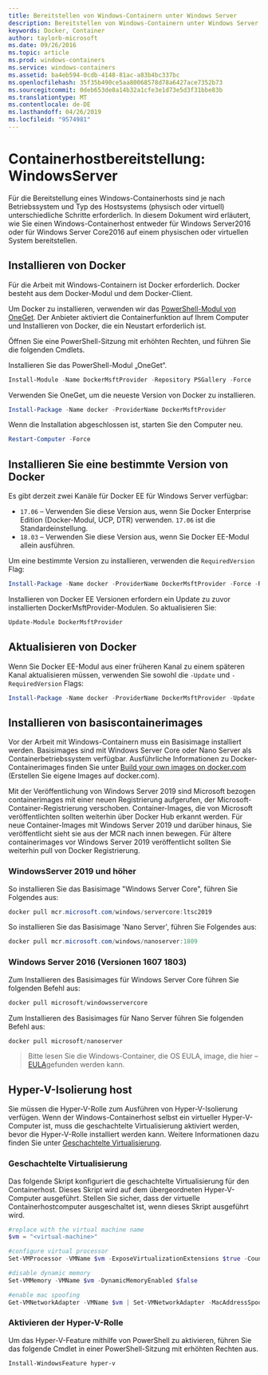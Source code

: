 ```yaml
---
title: Bereitstellen von Windows-Containern unter Windows Server
description: Bereitstellen von Windows-Containern unter Windows Server
keywords: Docker, Container
author: taylorb-microsoft
ms.date: 09/26/2016
ms.topic: article
ms.prod: windows-containers
ms.service: windows-containers
ms.assetid: ba4eb594-0cdb-4148-81ac-a83b4bc337bc
ms.openlocfilehash: 35f35b490ce5aa80068578d78a6427ace7352b73
ms.sourcegitcommit: 0deb653de8a14b32a1cfe3e1d73e5d3f31bbe83b
ms.translationtype: MT
ms.contentlocale: de-DE
ms.lasthandoff: 04/26/2019
ms.locfileid: "9574981"
---
```

# <a name="container-host-deployment-windows-server"></a>Containerhostbereitstellung: WindowsServer

Für die Bereitstellung eines Windows-Containerhosts sind je nach Betriebssystem und Typ des Hostsystems (physisch oder virtuell) unterschiedliche Schritte erforderlich. In diesem Dokument wird erläutert, wie Sie einen Windows-Containerhost entweder für Windows Server2016 oder für Windows Server Core2016 auf einem physischen oder virtuellen System bereitstellen.

## <a name="install-docker"></a>Installieren von Docker

Für die Arbeit mit Windows-Containern ist Docker erforderlich. Docker besteht aus dem Docker-Modul und dem Docker-Client.

Um Docker zu installieren, verwenden wir das [PowerShell-Modul von OneGet](https://github.com/OneGet/MicrosoftDockerProvider). Der Anbieter aktiviert die Containerfunktion auf Ihrem Computer und Installieren von Docker, die ein Neustart erforderlich ist.

Öffnen Sie eine PowerShell-Sitzung mit erhöhten Rechten, und führen Sie die folgenden Cmdlets.

Installieren Sie das PowerShell-Modul „OneGet“.

```PowerShell
Install-Module -Name DockerMsftProvider -Repository PSGallery -Force
```

Verwenden Sie OneGet, um die neueste Version von Docker zu installieren.

```PowerShell
Install-Package -Name docker -ProviderName DockerMsftProvider
```

Wenn die Installation abgeschlossen ist, starten Sie den Computer neu.

```PowerShell
Restart-Computer -Force
```

## <a name="install-a-specific-version-of-docker"></a>Installieren Sie eine bestimmte Version von Docker

Es gibt derzeit zwei Kanäle für Docker EE für Windows Server verfügbar:

* `17.06` – Verwenden Sie diese Version aus, wenn Sie Docker Enterprise Edition (Docker-Modul, UCP, DTR) verwenden. `17.06` ist die Standardeinstellung.
* `18.03` – Verwenden Sie diese Version aus, wenn Sie Docker EE-Modul allein ausführen.

Um eine bestimmte Version zu installieren, verwenden die `RequiredVersion` Flag:

```PowerShell
Install-Package -Name docker -ProviderName DockerMsftProvider -Force -RequiredVersion 18.03
```

Installieren von Docker EE Versionen erfordern ein Update zu zuvor installierten DockerMsftProvider-Modulen. So aktualisieren Sie:

```PowerShell
Update-Module DockerMsftProvider
```

## <a name="update-docker"></a>Aktualisieren von Docker

Wenn Sie Docker EE-Modul aus einer früheren Kanal zu einem späteren Kanal aktualisieren müssen, verwenden Sie sowohl die `-Update` und `-RequiredVersion` Flags:

```PowerShell
Install-Package -Name docker -ProviderName DockerMsftProvider -Update -Force -RequiredVersion 18.03
```

## <a name="install-base-container-images"></a>Installieren von basiscontainerimages

Vor der Arbeit mit Windows-Containern muss ein Basisimage installiert werden. Basisimages sind mit Windows Server Core oder Nano Server als Containerbetriebssystem verfügbar. Ausführliche Informationen zu Docker-Containerimages finden Sie unter [Build your own images on docker.com](https://docs.docker.com/engine/tutorials/dockerimages/) (Erstellen Sie eigene Images auf docker.com).

Mit der Veröffentlichung von Windows Server 2019 sind Microsoft bezogen containerimages mit einer neuen Registrierung aufgerufen, der Microsoft-Container-Registrierung verschoben. Container-Images, die von Microsoft veröffentlichten sollten weiterhin über Docker Hub erkannt werden. Für neue Container-Images mit Windows Server 2019 und darüber hinaus, Sie veröffentlicht sieht sie aus der MCR nach innen bewegen. Für ältere containerimages vor Windows Server 2019 veröffentlicht sollten Sie weiterhin pull von Docker Registrierung.

### <a name="windows-server-2019-and-newer"></a>WindowsServer 2019 und höher

So installieren Sie das Basisimage "Windows Server Core", führen Sie Folgendes aus:

```PowerShell
docker pull mcr.microsoft.com/windows/servercore:ltsc2019
```

So installieren Sie das Basisimage 'Nano Server', führen Sie Folgendes aus:

```PowerShell
docker pull mcr.microsoft.com/windows/nanoserver:1809
```

### <a name="windows-server-2016-versions-1607-1803"></a>Windows Server 2016 (Versionen 1607 1803)

Zum Installieren des Basisimages für Windows Server Core führen Sie folgenden Befehl aus:

```PowerShell
docker pull microsoft/windowsservercore
```

Zum Installieren des Basisimages für Nano Server führen Sie folgenden Befehl aus:

```PowerShell
docker pull microsoft/nanoserver
```

> Bitte lesen Sie die Windows-Container, die OS EULA, image, die hier – [EULA](../images-eula.md)gefunden werden kann.

## <a name="hyper-v-isolation-host"></a>Hyper-V-Isolierung host

Sie müssen die Hyper-V-Rolle zum Ausführen von Hyper-V-Isolierung verfügen. Wenn der Windows-Containerhost selbst ein virtueller Hyper-V-Computer ist, muss die geschachtelte Virtualisierung aktiviert werden, bevor die Hyper-V-Rolle installiert werden kann. Weitere Informationen dazu finden Sie unter [Geschachtelte Virtualisierung](https://msdn.microsoft.com/en-us/virtualization/hyperv_on_windows/user_guide/nesting).

### <a name="nested-virtualization"></a>Geschachtelte Virtualisierung

Das folgende Skript konfiguriert die geschachtelte Virtualisierung für den Containerhost. Dieses Skript wird auf dem übergeordneten Hyper-V-Computer ausgeführt. Stellen Sie sicher, dass der virtuelle Containerhostcomputer ausgeschaltet ist, wenn dieses Skript ausgeführt wird.

```PowerShell
#replace with the virtual machine name
$vm = "<virtual-machine>"

#configure virtual processor
Set-VMProcessor -VMName $vm -ExposeVirtualizationExtensions $true -Count 2

#disable dynamic memory
Set-VMMemory -VMName $vm -DynamicMemoryEnabled $false

#enable mac spoofing
Get-VMNetworkAdapter -VMName $vm | Set-VMNetworkAdapter -MacAddressSpoofing On
```

### <a name="enable-the-hyper-v-role"></a>Aktivieren der Hyper-V-Rolle

Um das Hyper-V-Feature mithilfe von PowerShell zu aktivieren, führen Sie das folgende Cmdlet in einer PowerShell-Sitzung mit erhöhten Rechten aus.

```PowerShell
Install-WindowsFeature hyper-v
```

